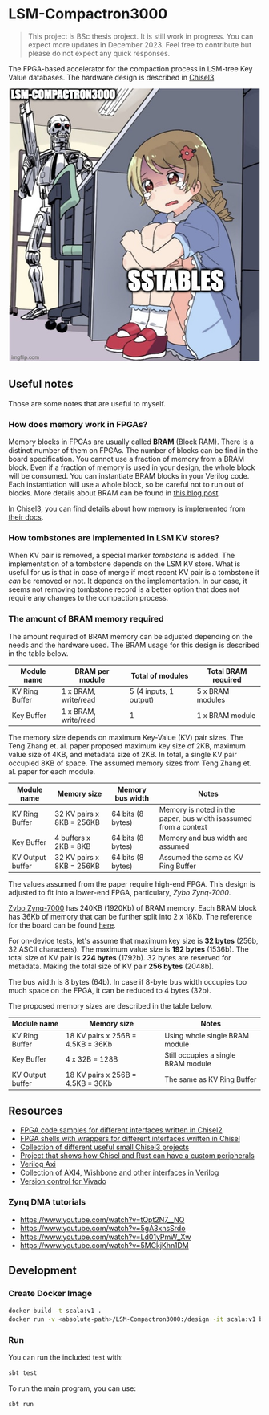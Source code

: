 LSM-Compactron3000
=======================

> This project is BSc thesis project. It is still work in progress.
You can expect more updates in December 2023. Feel free to contribute but please do not expect any quick responses.

The FPGA-based accelerator for the compaction process in LSM-tree Key Value databases. The hardware design is described in [Chisel3](https://github.com/chipsalliance/chisel).

<p align="center">
  <img src="meme.jpg" />
</p>

## Useful notes

Those are some notes that are useful to myself.

### How does memory work in FPGAs?

Memory blocks in FPGAs are usually called **BRAM** (Block RAM). There is a distinct number of them on FPGAs. The number of blocks can be find in the board specification. You cannot use a fraction of memory from a BRAM block. Even if a fraction of memory is used in your design, the whole block will be consumed. You can instantiate BRAM blocks in your Verilog code. Each instantiation will use a whole block, so be careful not to run out of blocks. More details about BRAM can be found in [this blog post](https://community.element14.com/challenges-projects/design-challenges/summer-of-fpga/b/blog/posts/number-plate-recognition-3-implementing-block-ram-using-verilog).

In Chisel3, you can find details about how memory is implemented from [their docs](https://www.chisel-lang.org/chisel3/docs/explanations/memories.html).

### How tombstones are implemented in LSM KV stores?

When KV pair is removed, a special marker *tombstone* is added. The implementation of a tombstone depends on the LSM KV store. What is useful for us is that in case of merge if most recent KV pair is a tombstone it *can* be removed or not. It depends on the implementation. In our case, it seems not removing tombstone record is a better option that does not require any changes to the compaction process.

### The amount of BRAM memory required

The amount required of BRAM memory can be adjusted depending on the needs and the hardware used. The BRAM usage for this design is described in the table below.

| Module name    | BRAM per module      | Total of modules       | Total BRAM required |
|----------------|----------------------|------------------------|---------------------|
| KV Ring Buffer | 1 x BRAM, write/read | 5 (4 inputs, 1 output) | 5 x BRAM modules    |
| Key Buffer     | 1 x BRAM, write/read | 1                      | 1 x BRAM module     |

The memory size depends on maximum Key-Value (KV) pair sizes. The Teng Zhang et. al. paper proposed maximum key size of 2KB, maximum value size of 4KB, and metadata size of 2KB. In total, a single KV pair occupied 8KB of space. The assumed memory sizes from Teng Zhang et. al. paper for each module.

| Module name      | Memory size               | Memory bus width  | Notes |
|------------------|---------------------------|-------------------|-------|
| KV Ring Buffer   | 32 KV pairs x 8KB = 256KB | 64 bits (8 bytes) | Memory is noted in the paper, bus width isassumed from a context |
| Key Buffer       | 4 buffers x 2KB = 8KB     | 64 bits (8 bytes) | Memory and bus width are assumed |
| KV Output buffer | 32 KV pairs x 8KB = 256KB | 64 bits (8 bytes) | Assumed the same as KV Ring Buffer |

The values assumed from the paper require high-end FPGA. This design is adjusted to fit into a lower-end FPGA, particulary, *Zybo Zynq-7000*. 

[Zybo Zynq-7000](https://digilent.com/reference/programmable-logic/zybo/start) has 240KB (1920Kb) of BRAM memory. Each BRAM block has 36Kb of memory that can be further split into 2 x 18Kb. The reference for the board can be found [here](https://docs.xilinx.com/v/u/en-US/ds190-Zynq-7000-Overview). 

For on-device tests, let's assume that maximum key size is **32 bytes** (256b, 32 ASCII characters). The maximum value size is **192 bytes** (1536b). The total size of KV pair is **224 bytes** (1792b). 32 bytes are reserved for metadata. Making the total size of KV pair **256 bytes** (2048b).

The bus width is 8 bytes (64b). In case if 8-byte bus width occupies too much space on the FPGA, it can be reduced to 4 bytes (32b).

The proposed memory sizes are described in the table below.

| Module name      | Memory size                       | Notes |
|------------------|-----------------------------------|-------|
| KV Ring Buffer   | 18 KV pairs x 256B = 4.5KB = 36Kb | Using whole single BRAM module |
| Key Buffer       | 4 x 32B = 128B                    | Still occupies a single BRAM module |
| KV Output buffer | 18 KV pairs x 256B = 4.5KB = 36Kb | The same as KV Ring Buffer |

## Resources

- [FPGA code samples for different interfaces written in Chisel2](https://github.com/maltanar/fpga-tidbits)
- [FPGA shells with wrappers for different interfaces written in Chisel](https://github.com/sifive/fpga-shells)
- [Collection of different useful small Chisel3 projects](https://github.com/j-marjanovic/chisel-stuff)
- [Project that shows how Chisel and Rust can have a custom peripherals](https://github.com/ekiwi/pynq)
- [Verilog Axi](https://github.com/alexforencich/verilog-axi)
- [Collection of AXI4, Wishbone and other interfaces in Verilog ](https://github.com/ZipCPU/wb2axip)
- [Version control for Vivado](https://www.fpgadeveloper.com/2014/08/version-control-for-vivado-projects.html/)

### Zynq DMA tutorials

- https://www.youtube.com/watch?v=tQpt2N7__NQ
- https://www.youtube.com/watch?v=5gA3xnsSrdo
- https://www.youtube.com/watch?v=Ld01yPmW_Xw
- https://www.youtube.com/watch?v=5MCkjKhn1DM

## Development

### Create Docker Image

```bash
docker build -t scala:v1 .
docker run -v <absolute-path>/LSM-Compactron3000:/design -it scala:v1 bash
```

### Run

You can run the included test with:
```sh
sbt test
```

To run the main program, you can use:
```sh
sbt run
```
